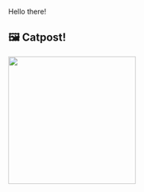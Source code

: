 Hello there!



## 🖼️ Catpost!

<sub>
    <img src="https://cdn2.thecatapi.com/images/MTc4ODg1NA.jpg" height="256">
</sub>

